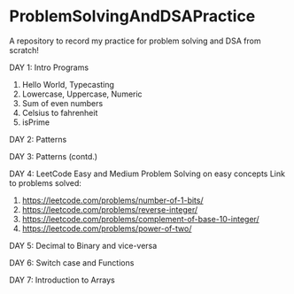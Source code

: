 # ProblemSolvingAndDSAPractice
A repository to record my practice for problem solving and DSA from scratch!

DAY 1: Intro Programs 
1. Hello World, Typecasting
2. Lowercase, Uppercase, Numeric
3. Sum of even numbers
4. Celsius to fahrenheit
5. isPrime

DAY 2: Patterns

DAY 3: Patterns (contd.)

DAY 4: LeetCode Easy and Medium Problem Solving on easy concepts
Link to problems solved:
1) https://leetcode.com/problems/number-of-1-bits/
2) https://leetcode.com/problems/reverse-integer/
3) https://leetcode.com/problems/complement-of-base-10-integer/
4) https://leetcode.com/problems/power-of-two/

DAY 5: Decimal to Binary and vice-versa

DAY 6: Switch case and Functions

DAY 7: Introduction to Arrays
